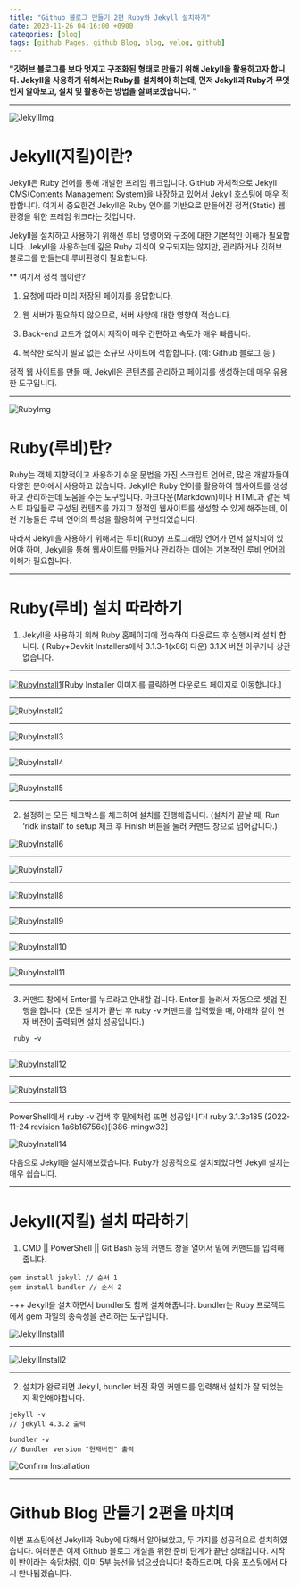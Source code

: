 ```yaml
---
title: "Github 블로그 만들기 2편_Ruby와 Jekyll 설치하기"
date: 2023-11-26 04:16:00 +0900
categories: [blog]
tags: [github Pages, github Blog, blog, velog, github]
---
```


**"깃허브 블로그를 보다 멋지고 구조화된 형태로 만들기 위해 Jekyll을 활용하고자 합니다. Jekyll을 사용하기 위해서는 Ruby를 설치해야 하는데, 먼저 Jekyll과 Ruby가 무엇인지 알아보고, 설치 및 활용하는 방법을 살펴보겠습니다. "**

---

![JekyllImg](https://github.com/kozneokhan/kozneokhan.github.io/assets/149942572/4cfd40be-e789-4f3b-884c-94c74a421d12)

# **Jekyll(지킬)이란?**

Jekyll은 Ruby 언어를 통해 개발한 프레임 워크입니다. GitHub 자체적으로 Jekyll CMS(Contents Management System)을 내장하고 있어서 Jekyll 호스팅에 매우 적합합니다. 여기서 중요한건 Jekyll은 Ruby 언어를 기반으로 만들어진 정적(Static) 웹 환경을 위한 프레임 워크라는 것입니다.

Jekyll을 설치하고 사용하기 위해선 루비 명령어와 구조에 대한 기본적인 이해가 필요합니다. Jekyll을 사용하는데 깊은 Ruby 지식이 요구되지는 않지만, 관리하거나 깃허브 블로그를 만들는데 루비환경이 필요합니다.

\*\* 여기서 정적 웹이란?

1. 요청에 따라 미리 저장된 페이지를 응답합니다.

2. 웹 서버가 필요하지 않으므로, 서버 사양에 대한 영향이 적습니다.

3. Back-end 코드가 없어서 제작이 매우 간편하고 속도가 매우 빠릅니다.

4. 복작한 로직이 필요 없는 소규모 사이트에 적합합니다. (예: Github 블로그 등 )

정적 웹 사이트를 만들 때, Jekyll은 콘텐츠를 관리하고 페이지를 생성하는데 매우 유용한 도구입니다.

---

![RubyImg](https://github.com/kozneokhan/kozneokhan.github.io/assets/149942572/6dbdee8d-d6e7-4fa0-9359-d85d5ee64414)

# **Ruby(루비)란?**

Ruby는 객체 지향적이고 사용하기 쉬운 문법을 가진 스크립트 언어로, 많은 개발자들이 다양한 분야에서 사용하고 있습니다. Jekyll은 Ruby 언어를 활용하여 웹사이트를 생성하고 관리하는데 도움을 주는 도구입니다. 마크다운(Markdown)이나 HTML과 같은 텍스트 파일들로 구성된 컨텐츠를 가지고 정적인 웹사이트를 생성할 수 있게 해주는데, 이런 기능들은 루비 언어의 특성을 활용하여 구현되었습니다.

따라서 Jekyll을 사용하기 위해서는 루비(Ruby) 프로그래밍 언어가 먼저 설치되어 있어야 하며,
Jekyll을 통해 웹사이트를 만들거나 관리하는 데에는 기본적인 루비 언어의 이해가 필요합니다.

---

# **Ruby(루비) 설치 따라하기**

1. Jekyll을 사용하기 위해 Ruby 홈페이지에 접속하여 다운로드 후 실행시켜 설치 합니다.
   ( Ruby+Devkit Installers에서 3.1.3-1(x86) 다운) 3.1.X 버전 아무거나 상관 없습니다.

---

[![RubyInstall1](https://github.com/kozneokhan/kozneokhan.github.io/assets/149942572/c367f811-a795-4ae1-99db-1da10f748488)](https://rubyinstaller.org/downloads/archives/)[Ruby Installer 이미지를 클릭하면 다운로드 페이지로 이동합니다.]

---

![RubyInstall2](https://github.com/kozneokhan/kozneokhan.github.io/assets/149942572/e7729f7a-1565-455d-be2a-0518b2155b0e)

---

![RubyInstall3](https://github.com/kozneokhan/kozneokhan.github.io/assets/149942572/71b5c5b5-634b-46c6-a41c-b52727197041)

---

![RubyInstall4](https://github.com/kozneokhan/kozneokhan.github.io/assets/149942572/5cb9c9e2-d4c4-48d8-8d68-e5e37c9e0885)

---

![RubyInstall5](https://github.com/kozneokhan/kozneokhan.github.io/assets/149942572/48995c55-b5b5-4d34-96af-d4ede9fa6795)

---

2. 설정하는 모든 체크박스를 체크하여 설치를 진행해줍니다.
   (설치가 끝날 때, Run ‘ridk install’ to setup 체크 후 Finish 버튼을 눌러 커맨드 창으로 넘어갑니다.)

![RubyInstall6](https://github.com/kozneokhan/kozneokhan.github.io/assets/149942572/c91b1a6e-b8b8-47e8-b037-70655d87f47c)

---

![RubyInstall7](https://github.com/kozneokhan/kozneokhan.github.io/assets/149942572/ac413295-895f-43db-b2f8-26382249a778)

---

![RubyInstall8](https://github.com/kozneokhan/kozneokhan.github.io/assets/149942572/9e5a10b9-91be-4727-9e84-e752502a006c)

---

![RubyInstall9](https://github.com/kozneokhan/kozneokhan.github.io/assets/149942572/f27fa97e-31e0-45e4-a335-67baa540b80f)

---

![RubyInstall10](https://github.com/kozneokhan/kozneokhan.github.io/assets/149942572/ed149bb9-c956-4a88-9370-e0b7056d9ad6)

---

![RubyInstall11](https://github.com/kozneokhan/kozneokhan.github.io/assets/149942572/4cd8b524-ac6a-42c0-8a6a-c8889a2a7cd0)

---

3. 커맨드 창에서 Enter를 누르라고 안내할 겁니다. Enter를 눌러서 자동으로 셋업 진행을 합니다.
   (모든 설치가 끝난 후 ruby -v 커맨드를 입력했을 때, 아래와 같이 현재 버전이 출력되면 설치 성공입니다.)

```ruby
 ruby -v
```

---

![RubyInstall12](https://github.com/kozneokhan/kozneokhan.github.io/assets/149942572/6eed6f99-a15d-4a9d-ba6b-c3030d94b587)

---

![RubyInstall13](https://github.com/kozneokhan/kozneokhan.github.io/assets/149942572/8f0a8942-f303-4479-9565-71a54a2fecb4)

---

PowerShell에서 ruby -v 검색 후 밑에처럼 뜨면 성공입니다!
ruby 3.1.3p185 (2022-11-24 revision 1a6b16756e)[i386-mingw32]

![RubyInstall14](https://github.com/kozneokhan/kozneokhan.github.io/assets/149942572/0e0c4715-760f-4003-adbf-8bab7860958b)

다음으로 Jekyll을 설치해보겠습니다. Ruby가 성공적으로 설치되었다면 Jekyll 설치는 매우 쉽습니다.

---

# **Jekyll(지킬) 설치 따라하기**

1. CMD || PowerShell || Git Bash 등의 커맨드 창을 열어서 밑에 커맨드를 입력해줍니다.

```
gem install jekyll // 순서 1
gem install bundler // 순서 2
```

+++ Jekyll을 설치하면서 bundler도 함께 설치해줍니다. bundler는 Ruby 프로젝트에서 gem 파일의 종속성을 관리하는 도구입니다.

![JekyllInstall1](https://github.com/kozneokhan/kozneokhan.github.io/assets/149942572/1f1fba5b-1e4b-45c0-a4be-bb686e14122e)

---

![JekyllInstall2](https://github.com/kozneokhan/kozneokhan.github.io/assets/149942572/6c070c42-63c4-421f-a74d-42ff030b51a7)

---

2. 설치가 완료되면 Jekyll, bundler 버전 확인 커맨드를 입력해서 설치가 잘 되었는지 확인해야합니다.

```
jekyll -v
// jekyll 4.3.2 출력

bundler -v
// Bundler version "현재버전" 출력

```

![Confirm Installation](https://github.com/kozneokhan/kozneokhan.github.io/assets/149942572/e33bd1c9-430a-434f-9a26-505e6b597567)

---

# **Github Blog 만들기 2편을 마치며**

이번 포스팅에선 Jekyll과 Ruby에 대해서 알아보았고, 두 가지를 성공적으로 설치하였습니다. 여러분은 이제 Github 블로그 개설을 위한 준비 단계가 끝난 상태입니다. 시작이 반이라는 속담처럼, 이미 5부 능선을 넘으셨습니다! 축하드리며, 다음 포스팅에서 다시 만나뵙겠습니다.
